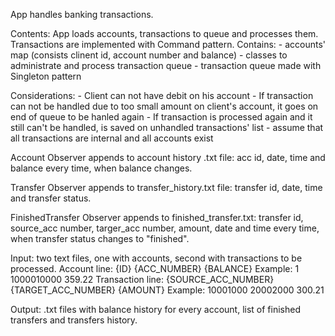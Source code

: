 App handles banking transactions.

Contents:
App loads accounts, transactions to queue and processes them. Transactions are implemented with Command pattern.
Contains:
	- accounts' map (consists clinent id, account number and balance)
	- classes to administrate and process transaction queue
	- transaction queue made with Singleton pattern

Considerations:
	- Client can not have debit on his account
	- If transaction can not be handled due to too small amount on client's account, it goes on end of queue to be hanled again
	- If transaction is processed again and it still can't be handled, is saved on unhandled transactions' list
	- assume that all  transactions are internal and all accounts exist

Account Observer appends to account history .txt file: acc id, date, time and balance every time, when balance changes.

Transfer Observer appends to transfer_history.txt file: transfer id, date, time and transfer status.

FinishedTransfer Observer appends to finished_transfer.txt: transfer id, source_acc number, targer_acc number, amount, date and time every time, when transfer status changes to "finished".



Input: two text files, one with accounts, second with transactions to be processed.
Account line: {ID} {ACC_NUMBER} {BALANCE}
Example: 1 1000010000 359.22
Transaction line: {SOURCE_ACC_NUMBER} {TARGET_ACC_NUMBER} {AMOUNT}
Example: 10001000 20002000 300.21

Output: .txt files with balance history for every account, list of  finished transfers and transfers history.

